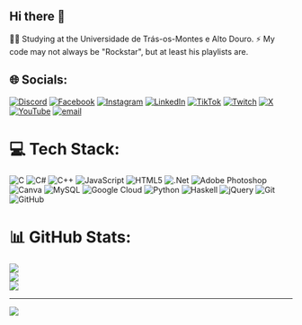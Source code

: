 ## Hi there 👋

👨‍🎓 Studying at the Universidade de Trás-os-Montes e Alto Douro.
⚡ My code may not always be "Rockstar", but at least his playlists are.

## 🌐 Socials:
[![Discord](https://img.shields.io/badge/Discord-%237289DA.svg?logo=discord&logoColor=white)](https://discord.gg/miguelitotkd04) [![Facebook](https://img.shields.io/badge/Facebook-%231877F2.svg?logo=Facebook&logoColor=white)](https://facebook.com/miguelitotkd04) [![Instagram](https://img.shields.io/badge/Instagram-%23E4405F.svg?logo=Instagram&logoColor=white)](https://instagram.com/migueltkd04) [![LinkedIn](https://img.shields.io/badge/LinkedIn-%230077B5.svg?logo=linkedin&logoColor=white)](https://linkedin.com/in/miguel-teixeira-208b33266) [![TikTok](https://img.shields.io/badge/TikTok-%23000000.svg?logo=TikTok&logoColor=white)](https://tiktok.com/@m1guelitotkd04) [![Twitch](https://img.shields.io/badge/Twitch-%239146FF.svg?logo=Twitch&logoColor=white)](https://twitch.tv/migueltkd04) [![X](https://img.shields.io/badge/X-black.svg?logo=X&logoColor=white)](https://x.com/miguelitotkd04) [![YouTube](https://img.shields.io/badge/YouTube-%23FF0000.svg?logo=YouTube&logoColor=white)](https://youtube.com/@miguelteixeira3268) [![email](https://img.shields.io/badge/Email-D14836?logo=gmail&logoColor=white)](mailto:mikebigmiguel04@gmail.com) 

# 💻 Tech Stack:
![C](https://img.shields.io/badge/c-%2300599C.svg?style=for-the-badge&logo=c&logoColor=white) ![C#](https://img.shields.io/badge/c%23-%23239120.svg?style=for-the-badge&logo=csharp&logoColor=white) ![C++](https://img.shields.io/badge/c++-%2300599C.svg?style=for-the-badge&logo=c%2B%2B&logoColor=white) ![JavaScript](https://img.shields.io/badge/javascript-%23323330.svg?style=for-the-badge&logo=javascript&logoColor=%23F7DF1E) ![HTML5](https://img.shields.io/badge/html5-%23E34F26.svg?style=for-the-badge&logo=html5&logoColor=white) ![.Net](https://img.shields.io/badge/.NET-5C2D91?style=for-the-badge&logo=.net&logoColor=white) ![Adobe Photoshop](https://img.shields.io/badge/adobe%20photoshop-%2331A8FF.svg?style=for-the-badge&logo=adobe%20photoshop&logoColor=white) ![Canva](https://img.shields.io/badge/Canva-%2300C4CC.svg?style=for-the-badge&logo=Canva&logoColor=white) ![MySQL](https://img.shields.io/badge/mysql-4479A1.svg?style=for-the-badge&logo=mysql&logoColor=white) ![Google Cloud](https://img.shields.io/badge/GoogleCloud-%234285F4.svg?style=for-the-badge&logo=google-cloud&logoColor=white) ![Python](https://img.shields.io/badge/python-3670A0?style=for-the-badge&logo=python&logoColor=ffdd54) ![Haskell](https://img.shields.io/badge/Haskell-5e5086?style=for-the-badge&logo=haskell&logoColor=white) ![jQuery](https://img.shields.io/badge/jquery-%230769AD.svg?style=for-the-badge&logo=jquery&logoColor=white) ![Git](https://img.shields.io/badge/git-%23F05033.svg?style=for-the-badge&logo=git&logoColor=white) ![GitHub](https://img.shields.io/badge/github-%23121011.svg?style=for-the-badge&logo=github&logoColor=white)
# 📊 GitHub Stats:
![](https://github-readme-stats.vercel.app/api?username=Miguelteixeira04&theme=dark&hide_border=false&include_all_commits=true&count_private=true)<br/>
![](https://github-readme-streak-stats.herokuapp.com/?user=Miguelteixeira04&theme=dark&hide_border=false)<br/>
![](https://github-readme-stats.vercel.app/api/top-langs/?username=Miguelteixeira04&theme=dark&hide_border=false&include_all_commits=true&count_private=true&layout=compact)

---
[![](https://visitcount.itsvg.in/api?id=Miguelteixeira04&icon=0&color=0)](https://visitcount.itsvg.in)

<!-- Proudly created with GPRM ( https://gprm.itsvg.in ) -->
